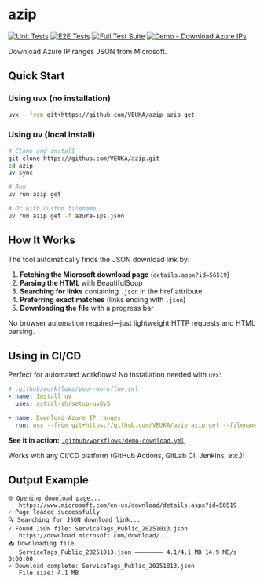 # azip

[![Unit Tests](https://github.com/VEUKA/azip/actions/workflows/test-unit.yml/badge.svg)](https://github.com/VEUKA/azip/actions/workflows/test-unit.yml)
[![E2E Tests](https://github.com/VEUKA/azip/actions/workflows/test-e2e.yml/badge.svg)](https://github.com/VEUKA/azip/actions/workflows/test-e2e.yml)
[![Full Test Suite](https://github.com/VEUKA/azip/actions/workflows/test-full.yml/badge.svg)](https://github.com/VEUKA/azip/actions/workflows/test-full.yml)
[![Demo - Download Azure IPs](https://github.com/VEUKA/azip/actions/workflows/demo-download.yml/badge.svg)](https://github.com/VEUKA/azip/actions/workflows/demo-download.yml)

Download Azure IP ranges JSON from Microsoft.

## Quick Start

### Using uvx (no installation)

```bash
uvx --from git+https://github.com/VEUKA/azip azip get
```

### Using uv (local install)

```bash
# Clone and install
git clone https://github.com/VEUKA/azip.git
cd azip
uv sync

# Run
uv run azip get

# Or with custom filename
uv run azip get -f azure-ips.json
```

## How It Works

The tool automatically finds the JSON download link by:

1. **Fetching the Microsoft download page** (`details.aspx?id=56519`)
2. **Parsing the HTML** with BeautifulSoup
3. **Searching for links** containing `.json` in the href attribute
4. **Preferring exact matches** (links ending with `.json`)
5. **Downloading the file** with a progress bar

No browser automation required—just lightweight HTTP requests and HTML parsing.

## Using in CI/CD

Perfect for automated workflows! No installation needed with `uvx`:

```yaml
# .github/workflows/your-workflow.yml
- name: Install uv
  uses: astral-sh/setup-uv@v5

- name: Download Azure IP ranges
  run: uvx --from git+https://github.com/VEUKA/azip azip get --filename azure-ips.json
```

**See it in action:** [`.github/workflows/demo-download.yml`](.github/workflows/demo-download.yml)

Works with any CI/CD platform (GitHub Actions, GitLab CI, Jenkins, etc.)!

## Output Example

```log
🌐 Opening download page...
   https://www.microsoft.com/en-us/download/details.aspx?id=56519
✓ Page loaded successfully
🔍 Searching for JSON download link...
✓ Found JSON file: ServiceTags_Public_20251013.json
   https://download.microsoft.com/download/...
📥 Downloading file...
   ServiceTags_Public_20251013.json ━━━━━━━━ 4.1/4.1 MB 14.9 MB/s 0:00:00
✓ Download complete: ServiceTags_Public_20251013.json
   File size: 4.1 MB
```
